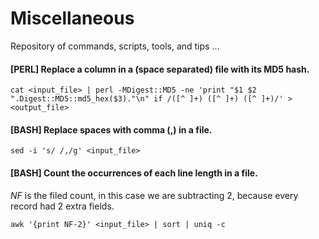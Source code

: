 # Miscellaneous
Repository of commands, scripts, tools, and tips ... 

#### [PERL] Replace a column in a (space separated) file with its MD5 hash.
```
cat <input_file> | perl -MDigest::MD5 -ne 'print "$1 $2 ".Digest::MD5::md5_hex($3)."\n" if /([^ ]+) ([^ ]+) ([^ ]+)/' > <output_file>
```
#### [BASH] Replace spaces with comma (,) in a file.
```
sed -i 's/ /,/g' <input_file>
```
#### [BASH] Count the occurrences of each line length in a file.
*NF* is the filed count, in this case we are subtracting 2, because every record had 2 extra fields.
```
awk '{print NF-2}' <input_file> | sort | uniq -c
```
